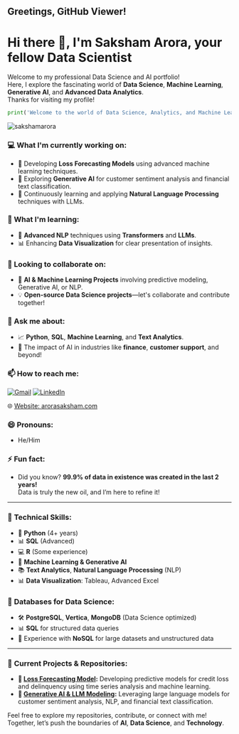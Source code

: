 
## Greetings, GitHub Viewer!

# Hi there 👋, I'm Saksham Arora, your fellow Data Scientist

Welcome to my professional Data Science and AI portfolio!  
Here, I explore the fascinating world of **Data Science**, **Machine Learning**, **Generative AI**, and **Advanced Data Analytics**.  
Thanks for visiting my profile!

```python
print('Welcome to the world of Data Science, Analytics, and Machine Learning!')
```

<p><img src="https://komarev.com/ghpvc/?username=sakshamarora&label=Profile%20views&color=brightgreen&style=flat-square" alt="sakshamarora" /></p>


### 💻 What I'm currently working on:
- 🔭 Developing **Loss Forecasting Models** using advanced machine learning techniques.
- 🤖 Exploring **Generative AI** for customer sentiment analysis and financial text classification.
- 🚀 Continuously learning and applying **Natural Language Processing** techniques with LLMs.

### 🌱 What I'm learning:
- 🌱 **Advanced NLP** techniques using **Transformers** and **LLMs**.
- 📊 Enhancing **Data Visualization** for clear presentation of insights.

### 👯 Looking to collaborate on:
- 🤝 **AI & Machine Learning Projects** involving predictive modeling, Generative AI, or NLP.
- 💡 **Open-source Data Science projects**—let's collaborate and contribute together!

### 💬 Ask me about:
- 📈 **Python**, **SQL**, **Machine Learning**, and **Text Analytics**.
- 🧠 The impact of AI in industries like **finance**, **customer support**, and beyond!

### 📫 How to reach me:
[![Gmail](https://img.shields.io/badge/-Gmail-c14438?&logo=Gmail&logoColor=white)](mailto:arorasaksham96@gmail.com)  [![LinkedIn](https://img.shields.io/badge/LinkedIn-blue?logo=linkedin)](https://www.linkedin.com/in/sakshamarora96/)  

🌐 [Website: arorasaksham.com](https://arorasaksham.com)

### 😄 Pronouns:
- He/Him

### ⚡ Fun fact:
- Did you know? **99.9% of data in existence was created in the last 2 years!**  
  Data is truly the new oil, and I’m here to refine it!

---

### 🔧 **Technical Skills:**
- 🐍 **Python** (4+ years)
- 📊 **SQL** (Advanced)
- 💻 **R** (Some experience)
- 🤖 **Machine Learning & Generative AI**
- 📚 **Text Analytics**, **Natural Language Processing** (NLP)
- 📊 **Data Visualization**: Tableau, Advanced Excel

### 💾 **Databases for Data Science**:
- 🛠 **PostgreSQL**, **Vertica**, **MongoDB** (Data Science optimized)
- 📊 **SQL** for structured data queries
- 💾 Experience with **NoSQL** for large datasets and unstructured data

---

### 📂 **Current Projects & Repositories:**
- **🔮 [Loss Forecasting Model](#):** Developing predictive models for credit loss and delinquency using time series analysis and machine learning.
- **🧠 [Generative AI & LLM Modeling](#):** Leveraging large language models for customer sentiment analysis, NLP, and financial text classification.

Feel free to explore my repositories, contribute, or connect with me! Together, let’s push the boundaries of **AI**, **Data Science**, and **Technology**.

<!-- ### 🌟 GitHub Stats

<p><img align="left" src="https://github-readme-stats.vercel.app/api/top-langs/?username=sakshamarora&layout=compact&theme=github_dark&langs_count=5&hide=javascript,html,css" alt="Saksham Arora" /></p>

<p><img align="center" src="https://github-readme-stats.vercel.app/api?username=sakshamarora&show_icons=true&theme=github_dark&count_private=true&hide=issues" alt="Saksham Arora" /></p>

<p><img align="center" src="https://github-readme-streak-stats.herokuapp.com/?user=sakshamarora&theme=github-dark" alt="Saksham Arora" /></p> -->


<!-- 
### 🏆 **GitHub Trophies**

<p><a href="https://github.com/ryo-ma/github-profile-trophy"><img src="https://github-profile-trophy.vercel.app/?username=sakshamarora&theme=gruvbox" alt="Saksham Arora" /></a></p> -->




